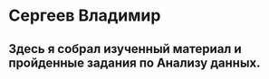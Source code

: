 # Сергеев Владимир 
##  Здесь я собрал изученный материал и пройденные задания по Анализу данных. 


